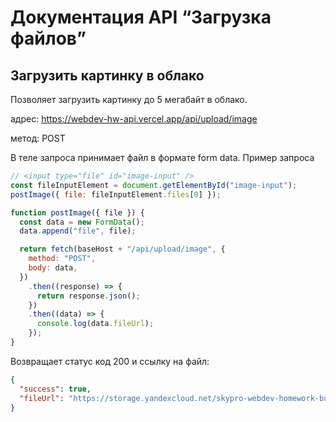 # Документация API “Загрузка файлов”

## Загрузить картинку в облако

Позволяет загрузить картинку до 5 мегабайт в облако.

адрес: https://webdev-hw-api.vercel.app/api/upload/image

метод: POST

В теле запроса принимает файл в формате form data. Пример запроса

```js
// <input type="file" id="image-input" />
const fileInputElement = document.getElementById("image-input");
postImage({ file: fileInputElement.files[0] });

function postImage({ file }) {
  const data = new FormData();
  data.append("file", file);

  return fetch(baseHost + "/api/upload/image", {
    method: "POST",
    body: data,
  })
    .then((response) => {
      return response.json();
    })
    .then((data) => {
      console.log(data.fileUrl);
    });
}
```

Возвращает статус код 200 и ссылку на файл:

```json
{
  "success": true,
  "fileUrl": "https://storage.yandexcloud.net/skypro-webdev-homework-bucket/1680517436469-loading.gif"
}
```
